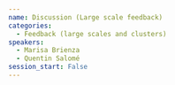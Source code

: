 ```yaml
---
name: Discussion (Large scale feedback)
categories:
  - Feedback (large scales and clusters)
speakers:
  - Marisa Brienza
  - Quentin Salomé   
session_start: False
---
```

